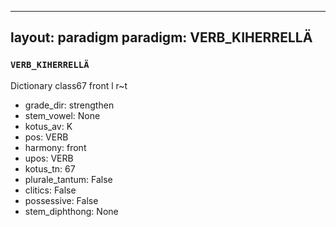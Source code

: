 
---
layout: paradigm
paradigm: VERB_KIHERRELLÄ
---
### ` VERB_KIHERRELLÄ `

Dictionary class67 front l r~t
* grade_dir: strengthen
* stem_vowel: None
* kotus_av: K
* pos: VERB
* harmony: front
* upos: VERB
* kotus_tn: 67
* plurale_tantum: False
* clitics: False
* possessive: False
* stem_diphthong: None
